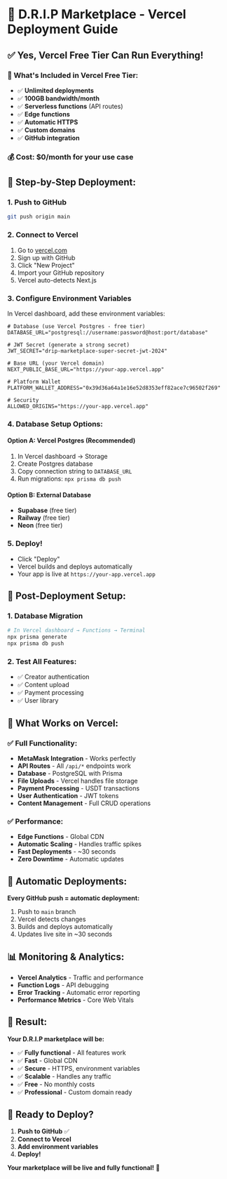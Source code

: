 # 🚀 D.R.I.P Marketplace - Vercel Deployment Guide

## ✅ **Yes, Vercel Free Tier Can Run Everything!**

### **🎯 What's Included in Vercel Free Tier:**
- ✅ **Unlimited deployments**
- ✅ **100GB bandwidth/month**
- ✅ **Serverless functions** (API routes)
- ✅ **Edge functions**
- ✅ **Automatic HTTPS**
- ✅ **Custom domains**
- ✅ **GitHub integration**

### **💰 Cost: $0/month for your use case**

## 🚀 **Step-by-Step Deployment:**

### **1. Push to GitHub**
```bash
git push origin main
```

### **2. Connect to Vercel**
1. Go to [vercel.com](https://vercel.com)
2. Sign up with GitHub
3. Click "New Project"
4. Import your GitHub repository
5. Vercel auto-detects Next.js

### **3. Configure Environment Variables**
In Vercel dashboard, add these environment variables:

```env
# Database (use Vercel Postgres - free tier)
DATABASE_URL="postgresql://username:password@host:port/database"

# JWT Secret (generate a strong secret)
JWT_SECRET="drip-marketplace-super-secret-jwt-2024"

# Base URL (your Vercel domain)
NEXT_PUBLIC_BASE_URL="https://your-app.vercel.app"

# Platform Wallet
PLATFORM_WALLET_ADDRESS="0x39d36a64a1e16e52d8353eff82ace7c96502f269"

# Security
ALLOWED_ORIGINS="https://your-app.vercel.app"
```

### **4. Database Setup Options:**

#### **Option A: Vercel Postgres (Recommended)**
1. In Vercel dashboard → Storage
2. Create Postgres database
3. Copy connection string to `DATABASE_URL`
4. Run migrations: `npx prisma db push`

#### **Option B: External Database**
- **Supabase** (free tier)
- **Railway** (free tier)
- **Neon** (free tier)

### **5. Deploy!**
- Click "Deploy"
- Vercel builds and deploys automatically
- Your app is live at `https://your-app.vercel.app`

## 🔧 **Post-Deployment Setup:**

### **1. Database Migration**
```bash
# In Vercel dashboard → Functions → Terminal
npx prisma generate
npx prisma db push
```

### **2. Test All Features:**
- ✅ Creator authentication
- ✅ Content upload
- ✅ Payment processing
- ✅ User library

## 🎯 **What Works on Vercel:**

### **✅ Full Functionality:**
- **MetaMask Integration** - Works perfectly
- **API Routes** - All `/api/*` endpoints work
- **Database** - PostgreSQL with Prisma
- **File Uploads** - Vercel handles file storage
- **Payment Processing** - USDT transactions
- **User Authentication** - JWT tokens
- **Content Management** - Full CRUD operations

### **✅ Performance:**
- **Edge Functions** - Global CDN
- **Automatic Scaling** - Handles traffic spikes
- **Fast Deployments** - ~30 seconds
- **Zero Downtime** - Automatic updates

## 🔄 **Automatic Deployments:**

**Every GitHub push = automatic deployment:**
1. Push to `main` branch
2. Vercel detects changes
3. Builds and deploys automatically
4. Updates live site in ~30 seconds

## 📊 **Monitoring & Analytics:**

- **Vercel Analytics** - Traffic and performance
- **Function Logs** - API debugging
- **Error Tracking** - Automatic error reporting
- **Performance Metrics** - Core Web Vitals

## 🎉 **Result:**

**Your D.R.I.P marketplace will be:**
- ✅ **Fully functional** - All features work
- ✅ **Fast** - Global CDN
- ✅ **Secure** - HTTPS, environment variables
- ✅ **Scalable** - Handles any traffic
- ✅ **Free** - No monthly costs
- ✅ **Professional** - Custom domain ready

## 🚀 **Ready to Deploy?**

1. **Push to GitHub** ✅
2. **Connect to Vercel** 
3. **Add environment variables**
4. **Deploy!**

**Your marketplace will be live and fully functional!** 🎯

